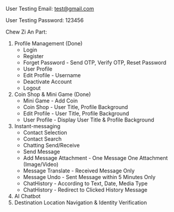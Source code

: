 User Testing Email: test@gmail.com

User Testing Password: 123456

Chew Zi An Part:
1) Profile Management (Done)
   - Login
   - Register
   - Forget Password - Send OTP, Verify OTP, Reset Password
   - User Profile
   - Edit Profile - Username
   - Deactivate Account
   - Logout
3) Coin Shop & Mini Game (Done)
   - Mini Game - Add Coin
   - Coin Shop - User Title, Profile Background
   - Edit Profile - User Title, Profile Background
   - User Profile - Display User Title & Profile Background
5) Instant-messaging
   - Contact Selection
   - Contact Search
   - Chatting Send/Receive
   - Send Message
   - Add Message Attachment - One Message One Attachment (Image/Video)
   - Message Translate - Received Message Only
   - Message Undo - Sent Message within 5 Minutes Only
   - ChatHistory - According to Text, Date, Media Type
   - ChatHistory - Redirect to Clicked History Message
7) AI Chatbot
8) Destination Location Navigation & Identity Verification 
